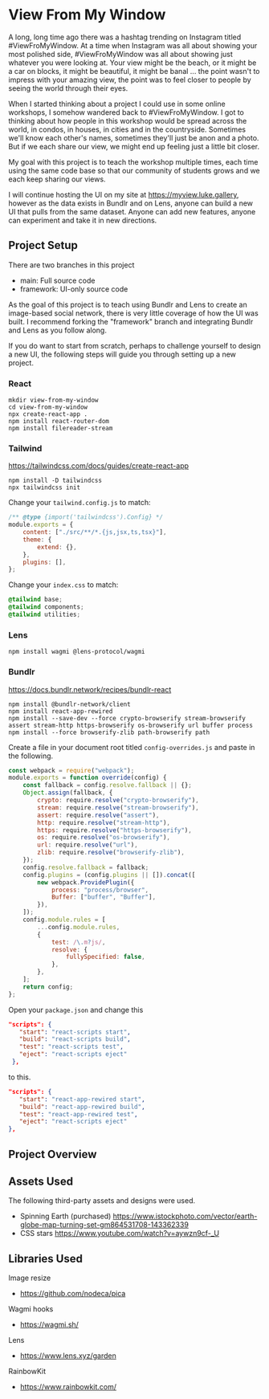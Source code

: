 # View From My Window

A long, long time ago there was a hashtag trending on Instagram titled #ViewFroMyWindow. At a time when Instagram was all about showing your most polished side, #ViewFroMyWindow was all about showing just whatever you were looking at. Your view might be the beach, or it might be a car on blocks, it might be beautiful, it might be banal ... the point wasn't to impress with your amazing view, the point was to feel closer to people by seeing the world through their eyes.

When I started thinking about a project I could use in some online workshops, I somehow wandered back to #ViewFroMyWindow. I got to thinking about how people in this workshop would be spread across the world, in condos, in houses, in cities and in the countryside. Sometimes we'll know each other's names, sometimes they'll just be anon and a photo. But if we each share our view, we might end up feeling just a little bit closer.

My goal with this project is to teach the workshop multiple times, each time using the same code base so that our community of students grows and we each keep sharing our views.

I will continue hosting the UI on my site at https://myview.luke.gallery, however as the data exists in Bundlr and on Lens, anyone can build a new UI that pulls from the same dataset. Anyone can add new features, anyone can experiment and take it in new directions.

## Project Setup

There are two branches in this project

-   main: Full source code
-   framework: UI-only source code

As the goal of this project is to teach using Bundlr and Lens to create an image-based social network, there is very little coverage of how the UI was built. I recommend forking the "framework" branch and integrating Bundlr and Lens as you follow along.

If you do want to start from scratch, perhaps to challenge yourself to design a new UI, the following steps will guide you through setting up a new project.

### React

```console
mkdir view-from-my-window
cd view-from-my-window
npx create-react-app .
npm install react-router-dom
npm install filereader-stream
```

### Tailwind

https://tailwindcss.com/docs/guides/create-react-app

```console
npm install -D tailwindcss
npx tailwindcss init
```

Change your `tailwind.config.js` to match:

```js
/** @type {import('tailwindcss').Config} */
module.exports = {
	content: ["./src/**/*.{js,jsx,ts,tsx}"],
	theme: {
		extend: {},
	},
	plugins: [],
};
```

Change your `index.css` to match:

```css
@tailwind base;
@tailwind components;
@tailwind utilities;
```

### Lens

```console
npm install wagmi @lens-protocol/wagmi
```

### Bundlr

https://docs.bundlr.network/recipes/bundlr-react

```console
npm install @bundlr-network/client
npm install react-app-rewired
npm install --save-dev --force crypto-browserify stream-browserify assert stream-http https-browserify os-browserify url buffer process
npm install --force browserify-zlib path-browserify path
```

Create a file in your document root titled `config-overrides.js` and paste in the following.

```js
const webpack = require("webpack");
module.exports = function override(config) {
	const fallback = config.resolve.fallback || {};
	Object.assign(fallback, {
		crypto: require.resolve("crypto-browserify"),
		stream: require.resolve("stream-browserify"),
		assert: require.resolve("assert"),
		http: require.resolve("stream-http"),
		https: require.resolve("https-browserify"),
		os: require.resolve("os-browserify"),
		url: require.resolve("url"),
		zlib: require.resolve("browserify-zlib"),
	});
	config.resolve.fallback = fallback;
	config.plugins = (config.plugins || []).concat([
		new webpack.ProvidePlugin({
			process: "process/browser",
			Buffer: ["buffer", "Buffer"],
		}),
	]);
	config.module.rules = [
		...config.module.rules,
		{
			test: /\.m?js/,
			resolve: {
				fullySpecified: false,
			},
		},
	];
	return config;
};
```

Open your `package.json` and change this

```json
"scripts": {
   "start": "react-scripts start",
   "build": "react-scripts build",
   "test": "react-scripts test",
   "eject": "react-scripts eject"
 },
```

to this.

```json
"scripts": {
   "start": "react-app-rewired start",
   "build": "react-app-rewired build",
   "test": "react-app-rewired test",
   "eject": "react-scripts eject"
},
```

## Project Overview

## Assets Used

The following third-party assets and designs were used.

-   Spinning Earth (purchased)
    https://www.istockphoto.com/vector/earth-globe-map-turning-set-gm864531708-143362339
-   CSS stars https://www.youtube.com/watch?v=aywzn9cf-_U

## Libraries Used

Image resize

-   https://github.com/nodeca/pica

Wagmi hooks

-   https://wagmi.sh/

Lens

-   https://www.lens.xyz/garden

RainbowKit

-   https://www.rainbowkit.com/
